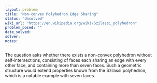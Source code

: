 ```yaml
---
layout: problem
title: "Non-convex Polyhedron Edge Sharing"
status: "Unsolved"
wiki_url: "https://en.wikipedia.org/wiki/Szilassi_polyhedron"
problem_posed: ""
date_solved:
solver:
notes:
---
```

The question asks whether there exists a non-convex polyhedron without self-intersections, consisting of faces each sharing an edge with every other face, and containing more than seven faces. Such a geometric structure would extend properties known from the Szilassi polyhedron, which is a notable example with seven faces.